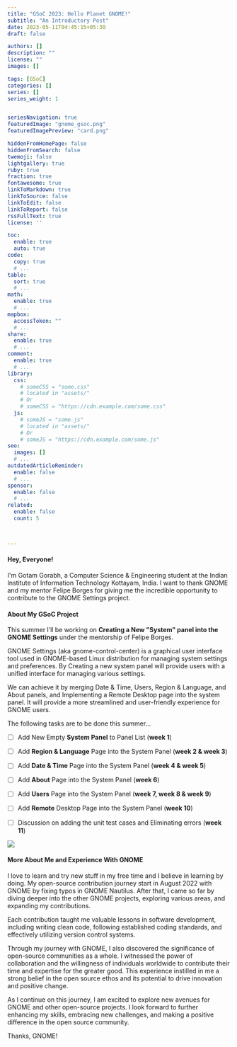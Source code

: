 ```yaml
---
title: "GSoC 2023: Hello Planet GNOME!"
subtitle: "An Introductory Post"
date: 2023-05-11T04:45:15+05:30
draft: false

authors: []
description: ""
license: ""
images: []

tags: [GSoC]
categories: []
series: []
series_weight: 1


seriesNavigation: true
featuredImage: "gnome_gsoc.png"
featuredImagePreview: "card.png"

hiddenFromHomePage: false
hiddenFromSearch: false
twemoji: false
lightgallery: true
ruby: true
fraction: true
fontawesome: true
linkToMarkdown: true
linkToSource: false
linkToEdit: false
linkToReport: false
rssFullText: true
license: ''

toc:
  enable: true
  auto: true
code:
  copy: true
  # ...
table:
  sort: true
  # ...
math:
  enable: true
  # ...
mapbox:
  accessToken: ""
  # ...
share:
  enable: true
  # ...
comment:
  enable: true
  # ...
library:
  css:
    # someCSS = "some.css"
    # located in "assets/"
    # Or
    # someCSS = "https://cdn.example.com/some.css"
  js:
    # someJS = "some.js"
    # located in "assets/"
    # Or
    # someJS = "https://cdn.example.com/some.js"
seo:
  images: []
  # ...
outdatedArticleReminder:
  enable: false
  # ...
sponsor:
  enable: false
  # ...
related:
  enable: false
  count: 5



---
```


#### Hey, Everyone! 

I'm Gotam Gorabh, a Computer Science & Engineering student at the Indian Institute of Information Technology Kottayam, India.
I want to thank GNOME and my mentor Felipe Borges for giving me the incredible opportunity to contribute to the GNOME Settings project.

#### About My GSoC Project

This summer I’ll be working on <b>Creating a New "System" panel into the GNOME Settings</b> under the mentorship of Felipe Borges. 

GNOME Settings (aka gnome-control-center) is a graphical user interface tool used in
GNOME-based Linux distribution for managing system settings and preferences. By Creating a new system panel will provide users with a unified interface for managing various settings. 

We can achieve it by merging Date & Time, Users, Region & Language, and About panels, and Implementing a Remote Desktop page into the system panel. 
It will provide a more streamlined and user-friendly experience for GNOME users.

The following tasks are to be done this summer...


- [ ] Add New Empty <b>System Panel</b> to Panel List (<b>week 1</b>)
- [ ] Add <b>Region & Language</b> Page into the System Panel (<b>week 2 & week 3</b>)
- [ ] Add <b>Date & Time</b> Page into the System Panel (<b>week 4 & week 5</b>)
- [ ] Add <b>About</b> Page into the System Panel (<b>week 6</b>)
- [ ] Add <b>Users</b> Page into the System Panel (<b>week 7, week 8 & week 9</b>)
- [ ] Add <b>Remote</b> Desktop Page into the System Panel (<b>week 10</b>)
- [ ] Discussion on adding the unit test cases and Eliminating errors (<b>week 11</b>)


![](system-panel.png)


#### More About Me and Experience With GNOME

I love to learn and try new stuff in my free time and I believe in learning by doing. My open-source contribution journey start in August 2022 with GNOME by fixing typos in GNOME Nautilus.
After that, I came so far by diving deeper into the other GNOME projects, exploring various areas, and expanding my contributions.

Each contribution taught me valuable lessons in software development, including writing clean code, following established coding standards, and effectively utilizing version control systems.


Through my journey with GNOME, I also discovered the significance of open-source communities as a whole. I witnessed the power of collaboration and the willingness of individuals worldwide to contribute their time and expertise for the greater good. This experience instilled in me a strong belief in the open source ethos and its potential to drive innovation and positive change.

As I continue on this journey, I am excited to explore new avenues for GNOME and other open-source projects. I look forward to further enhancing my skills, embracing new challenges, and making a positive difference in the open source community.

Thanks, GNOME!
